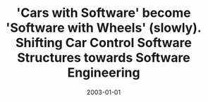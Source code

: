 ---
abstract: ''
authors:
- Thomas Grechenig
- Wolfgang Zuser
- Christoph Falk
date: '2003-01-01'
featured: false
links:
- name: Publik
  url: https://publik.tuwien.ac.at/showentry.php?ID=138170&lang=2
publication_types:
- '2'
publishDate: '2003-01-01'
title: '''Cars with Software'' become ''Software with Wheels'' (slowly). Shifting
  Car Control Software Structures towards Software Engineering'
url_pdf: ''
---